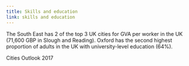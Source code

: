 ```yaml
---
title: Skills and education
link: skills and education
---
```

The South East has 2 of the top 3 UK cities for GVA per worker in the UK (71,600 GBP in Slough and Reading). Oxford has the second highest proportion of adults in the UK with university-level education (64%).
<div class="region--small-text"><p>Cities Outlook 2017</p></div>
